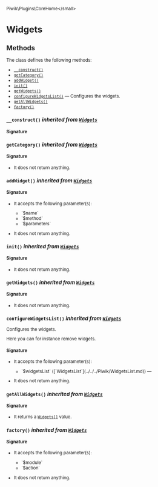 <small>Piwik\Plugins\CoreHome\</small>

Widgets
=======

Methods
-------

The class defines the following methods:

- [`__construct()`](#__construct)
- [`getCategory()`](#getcategory)
- [`addWidget()`](#addwidget)
- [`init()`](#init)
- [`getWidgets()`](#getwidgets)
- [`configureWidgetsList()`](#configurewidgetslist) &mdash; Configures the widgets.
- [`getAllWidgets()`](#getallwidgets)
- [`factory()`](#factory)

<a name="__construct" id="__construct"></a>
<a name="__construct" id="__construct"></a>
### `__construct()` *inherited from [`Widgets`](../../../Piwik/Plugin/Widgets.md)*
#### Signature


<a name="getcategory" id="getcategory"></a>
<a name="getCategory" id="getCategory"></a>
### `getCategory()` *inherited from [`Widgets`](../../../Piwik/Plugin/Widgets.md)*
#### Signature

- It does not return anything.

<a name="addwidget" id="addwidget"></a>
<a name="addWidget" id="addWidget"></a>
### `addWidget()` *inherited from [`Widgets`](../../../Piwik/Plugin/Widgets.md)*
#### Signature

-  It accepts the following parameter(s):

   <ul>
   <li>
      <div markdown="1" class="parameter">
      `$name`

      <div markdown="1" class="param-desc"></div>

      <div style="clear:both;"/>

      </div>
   </li>
   <li>
      <div markdown="1" class="parameter">
      `$method`

      <div markdown="1" class="param-desc"></div>

      <div style="clear:both;"/>

      </div>
   </li>
   <li>
      <div markdown="1" class="parameter">
      `$parameters`

      <div markdown="1" class="param-desc"></div>

      <div style="clear:both;"/>

      </div>
   </li>
   </ul>
- It does not return anything.

<a name="init" id="init"></a>
<a name="init" id="init"></a>
### `init()` *inherited from [`Widgets`](../../../Piwik/Plugin/Widgets.md)*
#### Signature

- It does not return anything.

<a name="getwidgets" id="getwidgets"></a>
<a name="getWidgets" id="getWidgets"></a>
### `getWidgets()` *inherited from [`Widgets`](../../../Piwik/Plugin/Widgets.md)*
#### Signature

- It does not return anything.

<a name="configurewidgetslist" id="configurewidgetslist"></a>
<a name="configureWidgetsList" id="configureWidgetsList"></a>
### `configureWidgetsList()` *inherited from [`Widgets`](../../../Piwik/Plugin/Widgets.md)*
Configures the widgets.

Here you can for instance remove widgets.

#### Signature

-  It accepts the following parameter(s):

   <ul>
   <li>
      <div markdown="1" class="parameter">
      `$widgetsList` ([`WidgetsList`](../../../Piwik/WidgetsList.md)) &mdash;

      <div markdown="1" class="param-desc"></div>

      <div style="clear:both;"/>

      </div>
   </li>
   </ul>
- It does not return anything.

<a name="getallwidgets" id="getallwidgets"></a>
<a name="getAllWidgets" id="getAllWidgets"></a>
### `getAllWidgets()` *inherited from [`Widgets`](../../../Piwik/Plugin/Widgets.md)*
#### Signature

- It returns a [`Widgets[]`](../../../Piwik/Plugin/Widgets.md) value.

<a name="factory" id="factory"></a>
<a name="factory" id="factory"></a>
### `factory()` *inherited from [`Widgets`](../../../Piwik/Plugin/Widgets.md)*
#### Signature

-  It accepts the following parameter(s):

   <ul>
   <li>
      <div markdown="1" class="parameter">
      `$module`

      <div markdown="1" class="param-desc"></div>

      <div style="clear:both;"/>

      </div>
   </li>
   <li>
      <div markdown="1" class="parameter">
      `$action`

      <div markdown="1" class="param-desc"></div>

      <div style="clear:both;"/>

      </div>
   </li>
   </ul>
- It does not return anything.

